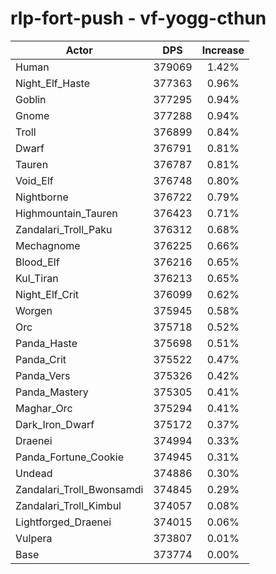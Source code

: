 # rlp-fort-push - vf-yogg-cthun
| Actor | DPS | Increase |
|---|:---:|:---:|
|Human|379069|1.42%|
|Night_Elf_Haste|377363|0.96%|
|Goblin|377295|0.94%|
|Gnome|377288|0.94%|
|Troll|376899|0.84%|
|Dwarf|376791|0.81%|
|Tauren|376787|0.81%|
|Void_Elf|376748|0.80%|
|Nightborne|376722|0.79%|
|Highmountain_Tauren|376423|0.71%|
|Zandalari_Troll_Paku|376312|0.68%|
|Mechagnome|376225|0.66%|
|Blood_Elf|376216|0.65%|
|Kul_Tiran|376213|0.65%|
|Night_Elf_Crit|376099|0.62%|
|Worgen|375945|0.58%|
|Orc|375718|0.52%|
|Panda_Haste|375698|0.51%|
|Panda_Crit|375522|0.47%|
|Panda_Vers|375326|0.42%|
|Panda_Mastery|375305|0.41%|
|Maghar_Orc|375294|0.41%|
|Dark_Iron_Dwarf|375172|0.37%|
|Draenei|374994|0.33%|
|Panda_Fortune_Cookie|374945|0.31%|
|Undead|374886|0.30%|
|Zandalari_Troll_Bwonsamdi|374845|0.29%|
|Zandalari_Troll_Kimbul|374057|0.08%|
|Lightforged_Draenei|374015|0.06%|
|Vulpera|373807|0.01%|
|Base|373774|0.00%|
